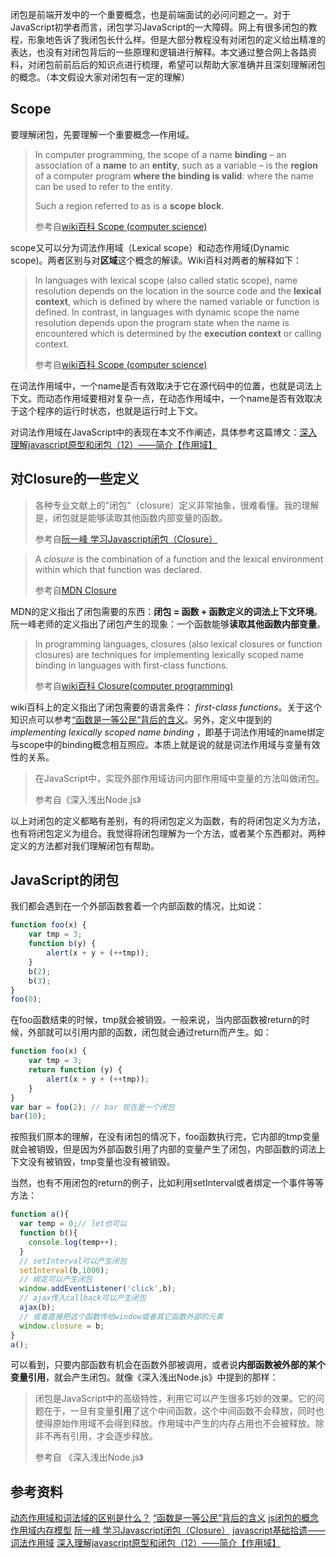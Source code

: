 闭包是前端开发中的一个重要概念，也是前端面试的必问问题之一。对于JavaScript初学者而言，闭包学习JavaScript的一大障碍。网上有很多闭包的教程，形象地告诉了我闭包长什么样。但是大部分教程没有对闭包的定义给出精准的表达，也没有对闭包背后的一些原理和逻辑进行解释。本文通过整合网上各路资料，对闭包前前后后的知识点进行梳理，希望可以帮助大家准确并且深刻理解闭包的概念。（本文假设大家对闭包有一定的理解）

## Scope

要理解闭包，先要理解一个重要概念—作用域。

> In computer programming, the scope of a name **binding** – an association of a **name** to an **entity**, such as a variable – is the **region** of a computer program **where the binding is valid**: where the name can be used to refer to the entity. 
>
> Such a region referred to as is  a **scope block**.
>
> 参考自[wiki百科 Scope (computer science)](https://en.wikipedia.org/wiki/Scope_(computer_science)#Lexical_scoping)

scope又可以分为词法作用域（Lexical scope）和动态作用域(Dynamic scope)。两者区别与对**区域**这个概念的解读。Wiki百科对两者的解释如下：

> In languages with lexical scope (also called static scope), name resolution depends on the location in the source code and the **lexical context**, which is defined by where the named variable or function is defined. In contrast, in languages with dynamic scope the name resolution depends upon the program state when the name is encountered which is determined by the **execution context** or calling context. 
>
> 参考自[wiki百科 Scope (computer science)](https://en.wikipedia.org/wiki/Scope_(computer_science)#Lexical_scoping)

在词法作用域中，一个name是否有效取决于它在源代码中的位置，也就是词法上下文。而动态作用域要相对复杂一点，在动态作用域中，一个name是否有效取决于这个程序的运行时状态，也就是运行时上下文。

对词法作用域在JavaScript中的表现在本文不作阐述，具体参考这篇博文：[深入理解javascript原型和闭包（12）——简介【作用域】](http://www.cnblogs.com/wangfupeng1988/p/3991151.html)

## 对Closure的一些定义

> 各种专业文献上的"闭包"（closure）定义非常抽象，很难看懂。我的理解是，闭包就是能够读取其他函数内部变量的函数。
>
> 参考自[阮一峰 学习Javascript闭包（Closure）](http://www.ruanyifeng.com/blog/2009/08/learning_javascript_closures.html)

> A *closure* is the combination of a function and the lexical environment within which that function was declared.
>
> 参考自[MDN Closure](https://link.zhihu.com/?target=https%3A//developer.mozilla.org/en-US/docs/Web/JavaScript/Closures)

MDN的定义指出了闭包需要的东西：**闭包 = 函数 + 函数定义的词法上下文环境**。阮一峰老师的定义指出了闭包产生的现象：一个函数能够**读取其他函数内部变量**。

> In programming languages, closures (also lexical closures or function closures) are techniques for implementing lexically scoped name binding in languages with first-class functions. 
>
> 参考自[wiki百科 Closure(computer programming)](https://en.wikipedia.org/wiki/Closure_(computer_programming))

wiki百科上的定义指出了闭包需要的语言条件： *first-class functions*。关于这个知识点可以参考[“函数是一等公民”背后的含义](http://blog.leapoahead.com/2015/09/19/function-as-first-class-citizen/)。另外，定义中提到的*implementing lexically scoped name binding* ，即基于词法作用域的name绑定与scope中的binding概念相互照应。本质上就是说的就是词法作用域与变量有效性的关系。

> 在JavaScript中，实现外部作用域访问内部作用域中变量的方法叫做闭包。
>
> 参考自《深入浅出Node.js》

以上对闭包的定义都略有差别，有的将闭包定义为函数，有的将闭包定义为方法，也有将闭包定义为组合。我觉得将闭包理解为一个方法，或者某个东西都对。两种定义的方法都对我们理解闭包有帮助。

## JavaScript的闭包

我们都会遇到在一个外部函数套着一个内部函数的情况，比如说：

```javascript
function foo(x) {
    var tmp = 3;
    function b(y) {
        alert(x + y + (++tmp));
    }
  	b(2);
  	b(3);
}
foo(0);
```

在foo函数结束的时候，tmp就会被销毁。一般来说，当内部函数被return的时候，外部就可以引用内部的函数，闭包就会通过return而产生。如：

```javascript
function foo(x) {
    var tmp = 3;
    return function (y) {
        alert(x + y + (++tmp));
    }
}
var bar = foo(2); // bar 现在是一个闭包
bar(10);
```

按照我们原本的理解，在没有闭包的情况下，foo函数执行完，它内部的tmp变量就会被销毁，但是因为外部函数引用了内部的变量产生了闭包，内部函数的词法上下文没有被销毁，tmp变量也没有被销毁。

当然，也有不用闭包的return的例子，比如利用setInterval或者绑定一个事件等等方法：

```javascript
function a(){
  var temp = 0;// let也可以
  function b(){
    console.log(temp++);
  }
  // setInterval可以产生闭包
  setInterval(b,1000);
  // 绑定可以产生闭包
  window.addEventListener('click',b);
  // ajax传入callback可以产生闭包
  ajax(b);
  // 或者直接把这个函数传给window或者其它函数外部的元素
  window.closure = b;
}
a();
```

可以看到，只要内部函数有机会在函数外部被调用，或者说**内部函数被外部的某个变量引用**，就会产生闭包。就像《深入浅出Node.js》中提到的那样：

> 闭包是JavaScript中的高级特性，利用它可以产生很多巧妙的效果。它的问题在于，一旦有变量**引用**了这个中间函数，这个中间函数不会释放，同时也使得原始作用域不会得到释放。作用域中产生的内存占用也不会被释放。除非不再有引用，才会逐步释放。
>
> 参考自 《深入浅出Node.js》

## 参考资料

[动态作用域和词法域的区别是什么？](https://www.zhihu.com/question/20032419)
[“函数是一等公民”背后的含义](http://blog.leapoahead.com/2015/09/19/function-as-first-class-citizen/)
[js闭包的概念作用域内存模型](http://www.cnblogs.com/walter-white/p/4981151.html)
[阮一峰 学习Javascript闭包（Closure）](http://www.ruanyifeng.com/blog/2009/08/learning_javascript_closures.html)
[javascript基础拾遗——词法作用域](http://www.cnblogs.com/Quains/archive/2011/04/12/2013121.html)
[深入理解javascript原型和闭包（12）——简介【作用域】](http://www.cnblogs.com/wangfupeng1988/p/3991151.html)
